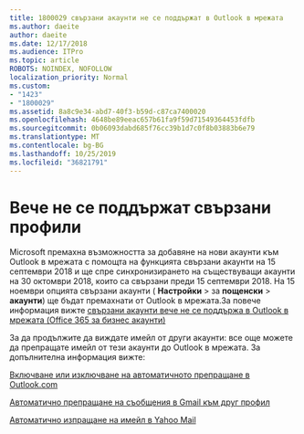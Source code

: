```yaml
---
title: 1800029 свързани акаунти не се поддържат в Outlook в мрежата
ms.author: daeite
author: daeite
ms.date: 12/17/2018
ms.audience: ITPro
ms.topic: article
ROBOTS: NOINDEX, NOFOLLOW
localization_priority: Normal
ms.custom:
- "1423"
- "1800029"
ms.assetid: 8a8c9e34-abd7-40f3-b59d-c87ca7400020
ms.openlocfilehash: 4648be89eeac657b61fa9f59d71549364453fdfb
ms.sourcegitcommit: 0b06093dabd685f76cc39b1d7c0f8b03883b6e79
ms.translationtype: MT
ms.contentlocale: bg-BG
ms.lasthandoff: 10/25/2019
ms.locfileid: "36821791"
---
```

# <a name="connected-accounts-are-no-longer-supported"></a>Вече не се поддържат свързани профили

Microsoft премахна възможността за добавяне на нови акаунти към Outlook в мрежата с помощта на функцията свързани акаунти на 15 септември 2018 и ще спре синхронизирането на съществуващи акаунти на 30 октомври 2018, които са свързани преди 15 септември 2018. На 15 ноември опцията свързани акаунти ( **Настройки** \> за **пощенски** \> **акаунти**) ще бъдат премахнати от Outlook в мрежата.За повече информация вижте [свързани акаунти вече не се поддържа в Outlook в мрежата (Office 365 за бизнес акаунти)](https://support.office.com/article/Connected-accounts-is-no-longer-supported-in-Outlook-on-the-web-Office-365-for-business-accounts-5cc526bf-e928-4a99-8b9f-5e089df7d887)
  
За да продължите да виждате имейл от други акаунти: все още можете да препращате имейл от тези акаунти до Outlook в мрежата. За допълнителна информация вижте:
  
[Включване или изключване на автоматичното препращане в Outlook.com](https://go.microsoft.com/fwlink/?linkid=2038346)
  
[Автоматично препращане на съобщения в Gmail към друг профил](https://aka.ms/forward-gmail-messages)
  
[Автоматично изпращане на имейл в Yahoo Mail](https://aka.ms/yahoo-email-forwarding)
  
